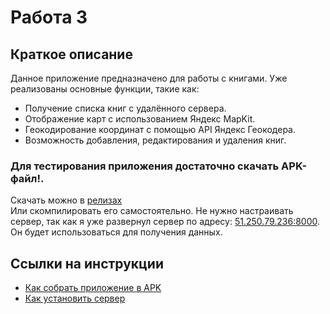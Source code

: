 # Работа 3

## Краткое описание

Данное приложение предназначено для работы с книгами. Уже реализованы основные функции, такие как:

- Получение списка книг с удалённого сервера.
- Отображение карт с использованием Яндекс MapKit.
- Геокодирование координат с помощью API Яндекс Геокодера.
- Возможность добавления, редактирования и удаления книг.

### **Для тестирования приложения достаточно скачать APK-файл!**. 
Скачать можно в [релизах](https://github.com/srrymom/Polochka/releases/tag/lab)  
Или скомпилировать его самостоятельно. Не нужно настраивать сервер, так как я уже развернул сервер по адресу: [51.250.79.236:8000](http://51.250.79.236:8000/books/). Он будет использоваться для получения данных.

## Ссылки на инструкции

- [Как собрать приложение в APK](how_to_build_apk.md)
- [Как установить сервер](how_to_build_server.md)
